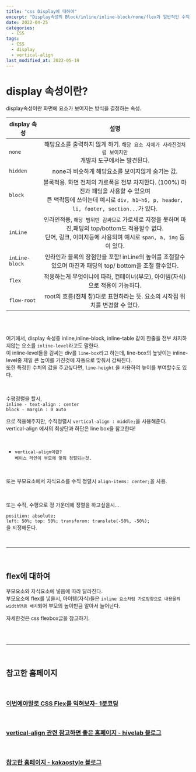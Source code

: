 ```yaml
---
title: "css Display에 대하여"
excerpt: "Display속성의 Block/inline/inline-block/none/flex과 일반적인 수직/수평 정렬(vertical-align)"
date: 2022-04-25
categories:
  - CSS
tags:
  - CSS
  - display
  - vertical-align
last_modified_at: 2022-05-19
---
```


# display 속성이란?

display속성이란 화면에 요소가 보여지는 방식을 결정하는 속성.

| display 속성   |                                                                                     설명                                                                                     |
| -------------- | :--------------------------------------------------------------------------------------------------------------------------------------------------------------------------: |
| `none`         |                                   해당요소를 출력하지 않게 하기. `해당 요소 자체가 사라진것처럼 보이지만` <br>개발자 도구에서는 발견된다.                                    |
| `hidden`       |                                                               none과 비슷하게 해당요소를 보이지않게 숨기는 값.                                                               |
| `block`        | 블록적용. 화면 전체의 가로폭을 전부 차지한다. (100%) 마진과 패딩을 사용할 수 있으며 <br> 큰 맥락등에 쓰이는데 예시로 `div, h1~h6, p, header, li, footer, section...`가 있다. |
| `inLine`       |   인라인적용, `해당 범위만 감싸므로` 가로세로 지정을 못하며 마진,패딩의 top/bottom도 적용할수 없다. <br> 단어, 링크, 이미지등에 사용되며 예시로 `span, a, img` 등이 있다.    |
| `inLine-block` |                                   인라인과 블록의 장점만을 포함! inLine의 높이를 조절할수있으며 마진과 패딩의 top/ bottom을 조절 할수있다.                                   |
| `flex`         |                                                적용하는게 무엇이냐에 따라, 컨테이너(부모), 아이템(자식)으로 적용이 가능하다.                                                 |
| `flow-root`    |                                                 root의 흐름(전체 창)대로 표현하라는 뜻. 요소의 시작점 위치를 변경할 수 있다.                                                 |

<br>

<Br>

여기에서, display 속성중 inline,inline-block, inline-table 같이 한줄을 전부 차지하지않는 요소를 `inline-level`라고도 말한다.  
이 inline-level들을 감싸는 div를 `line-box`라고 하는데, line-box의 높낮이는 inline-level중 제일 큰 높이를 가진것에 자동으로 맞춰서 감싸진다.  
또한 특정한 수치의 값을 주고싶다면, `line-height` 을 사용하여 높이를 부여할수도 있다.
<Br>

<Br>

수평정렬을 할시,  
`inline - text-align : center`  
`block - margin : 0 auto`

으로 적용해주지만, 수직정렬시 `vertical-align : middle;`을 사용해준다.  
vertical-align 에서의 최상단과 하단은 line box을 참고한다!

<br>

- ```
  vertical-align이란?
  베이스 라인이 부모에 맞춰 정렬되는것.
  ```

<br>

또는 부모요소에서 자식요소를 수직 정렬시 `align-items: center;`을 사용.

<br>

또는 수직, 수평으로 정 가운데에 정렬을 하고싶을시...

`position: absolute;`  
`left: 50%; top: 50%; transforom: translate(-50%, -50%);`  
을 지정해둔다.

<br>

---

<br>

## flex에 대하여

부모요소와 자식요소에 넣음에 따라 달라진다.  
부모요소에 flex를 넣을시, 아이템(자식)들은 `inline 요소처럼 가로방향으로 내용물의 width만큼 배치`되어 부모의 높이만큼 알아서 늘어난다.

자세한것은 css flexbox글을 참고하기.

<br>

<br>

---

<br>

## 참고한 홈페이지

<br>

### [ 이번에야말로 CSS Flex를 익혀보자- 1분코딩 ](https://studiomeal.com/archives/197)

<br>

### [ vertical-align 관련 참고하면 좋은 홈페이지 - hivelab 블로그](http://blog.hivelab.co.kr/%EA%B3%B5%EC%9C%A0-vertical-align-%ED%8C%8C%ED%97%A4%EC%B9%98%EA%B8%B0-1%EB%B6%80/)

<br>

### [참고한 홈페이지 - kakaostyle 블로그](https://devblog.croquis.com/ko/2019-04-29-1-vertical-align-line-box/)
